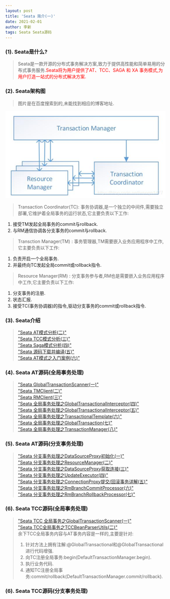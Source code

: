 ```yaml
---
layout: post
title: 'Seata 简介(一)'
date: 2021-02-01
author: 李新
tags: Seata Seata源码
---
```


### (1). Seata是什么?
> Seata是一款开源的分布式事务解决方案,致力于提供高性能和简单易用的分布式事务服务.<font color='red'>Seata将为用户提供了AT、TCC、SAGA 和 XA 事务模式,为用户打造一站式的分布式解决方案.</font>    

### (2). Seata架构图
> 图片是在百度搜索到的,未能找到相应的博客地址. 

!["Seata框架图"](/assets/seata/imgs/seata-architecture.jpg)

> Transaction Coordinator(TC): 事务协调器,是一个独立的中间件,需要独立部署,它维护着全局事务的运行状态,它主要负责以下工作:  
1. 接受TM发起全局事务的commit与rollback.   
2. 与RM通信协调各分支事务的commit与rollback.   

> Transction Manager(TM) : 事务管理器,TM需要嵌入业务应用程序中工作,它主要负责以下工作:  
1. 负责开启一个全局事务.    
2. 并最终向TC发起全局commit或rollback指令.   

> Resource Manager(RM) : 分支事务参与者,RM也是需要嵌入业务应用程序中工作,它主要负责以下工作:  
1. 分支事务的注册.
2. 状态汇报.   
3. 接受TC(事务协调器)的指令,驱动分支事务的commit或rollback指令.   

### (3). Seata介绍
> ["Seata AT模式分析(二)"](/2021/01/28/Seata-AT.html)   
> ["Seata TCC模式分析(三)"](/2021/01/28/Seata-TCC.html)   
> ["Seata Saga模式分析(四)"](/2021/01/28/Seata-Saga.html)   
> ["Seata 源码下载并编译(五)"](/2021/01/28/Seata-Source-Compile.html)   
> ["Seata AT模式之入门案例(六)"](/2021/01/28/Seata-AT-Example.html)  



### (4). Seata AT源码(全局事务处理)
> ["Seata GlobalTransactionScanner(一)"](/2021/01/29/Seata-Source-GlobalTransactionScanner.html)   
> ["Seata TMClient(二)"](/2021/01/29/Seata-Source-TMClient.html)       
> ["Seata RMClient(三)"](/2021/01/29/Seata-Source-RMClient.html)    
> ["Seata 全局事务处理之GlobalTransactionalInterceptor(四)"](/2021/01/29/Seata-Source-GlobalTransactionalInterceptor.html)    
> ["Seata 全局事务处理之GlobalTransactionalInterceptor(五)"](/2021/01/29/Seata-Source-TransactionalTemplate.html)    
> ["Seata 全局事务处理之TransactionalTemplate(六)"](/2021/01/29/Seata-Source-TransactionalTemplate.html)    
> ["Seata 全局事务处理之GlobalTransaction(七)"](/2021/01/29/Seata-Source-GlobalTransaction.html)    
> ["Seata 全局事务处理之TransactionManager(八)"](/2021/01/29/Seata-Source-TransactionManager.html)

### (5). Seata AT源码(分支事务处理)
> ["Seata 分支事务处理之DataSourceProxy初始化(一)"](/2021/01/29/Seata-Source-DataSourceProxy-new.html)    
> ["Seata 分支事务处理之ResourceManager(二)"](/2021/01/29/Seata-Source-ResourceManager.html)    
> ["Seata 分支事务处理之DataSourceProxy获取连接(三)"](/2021/01/29/Seata-Source-DataSourceProxy-getConnection.html)    
> ["Seata 分支事务处理之UpdateExecutor(四)"](/2021/01/29/Seata-Source-UpdateExecutor.html)    
> ["Seata 分支事务处理之ConnectionProxy提交/回滚事务详解(五)"](/2021/01/29/Seata-Source-ConnectionProxy-commit.html)    
> ["Seata 分支事务处理之RmBranchCommitProcessor(六)"](/2021/01/29/Seata-Source-RmBranchCommitProcessor.html)    
> ["Seata 分支事务处理之RmBranchRollbackProcessor(七)"](/2021/01/29/Seata-Source-RmBranchRollbackProcessor.html)    


### (6). Seata TCC源码(全局事务处理)
> ["Seata  TCC 全局事务之GlobalTransactionScanner(一)"](/2021/01/29/Seata-Source-TCC-GlobalTransactionScanner.html)    
> ["Seata  TCC全局事务之TCCBeanParserUtils(二)"](/2021/01/29/Seata-Source-TCC-TCCBeanParserUtils.html)    
> 余下TCC全局事务内容与AT事务内容是一样的,主要是针对:    
> 1. 针对方法上拥有注解:@GlobalTransactional和@GlobalTransactional进行代码增强.  
> 2. 向TC注册全局事务:begin(DefaultTransactionManager.begin).   
> 3. 执行业务代码.  
> 4. 通知TC注册全局事务:commit/rollback(DefaultTransactionManager.commit/rollback).   


### (6). Seata TCC源码(分支事务处理)


